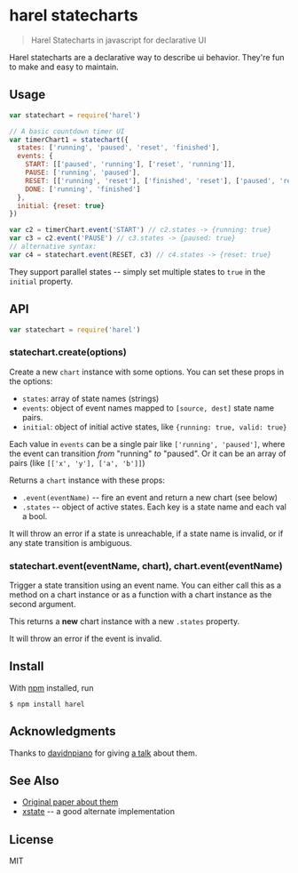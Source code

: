 # harel statecharts

> Harel Statecharts in javascript for declarative UI

Harel statecharts are a declarative way to describe ui behavior. They're fun to make and easy to maintain.

## Usage

```js
var statechart = require('harel')

// A basic countdown timer UI
var timerChart1 = statechart({
  states: ['running', 'paused', 'reset', 'finished'],
  events: {
    START: [['paused', 'running'], ['reset', 'running']],
    PAUSE: ['running', 'paused'],
    RESET: [['running', 'reset'], ['finished', 'reset'], ['paused', 'reset']],
    DONE: ['running', 'finished']
  },
  initial: {reset: true}
})

var c2 = timerChart.event('START') // c2.states -> {running: true}
var c3 = c2.event('PAUSE') // c3.states -> {paused: true}
// alternative syntax:
var c4 = statechart.event(RESET, c3) // c4.states -> {reset: true}
```

They support parallel states -- simply set multiple states to `true` in the `initial` property.

## API

```js
var statechart = require('harel')
```

### statechart.create(options)

Create a new `chart` instance with some options. You can set these props in the options:

* `states`: array of state names (strings)
* `events`: object of event names mapped to `[source, dest]` state name pairs.
* `initial`: object of initial active states, like `{running: true, valid: true}`

Each value in `events` can be a single pair like `['running', 'paused']`, where the event can transition *from* "running" *to* "paused". Or it can be an array of pairs (like `[['x', 'y'], ['a', 'b']]`)

Returns a `chart` instance with these props:

* `.event(eventName)` -- fire an event and return a new chart (see below)
* `.states` -- object of active states. Each key is a state name and each val a bool.

It will throw an error if a state is unreachable, if a state name is invalid, or if any state transition is ambiguous.

### statechart.event(eventName, chart), chart.event(eventName)

Trigger a state transition using an event name. You can either call this as a method on a chart instance or as a function with a chart instance as the second argument.

This returns a **new** chart instance with a new `.states` property.

It will throw an error if the event is invalid.

## Install

With [npm](https://npmjs.org/) installed, run

```
$ npm install harel
```

## Acknowledgments

Thanks to [davidnpiano](https://github.com/davidkpiano) for giving [a talk](https://www.youtube.com/watch?v=VU1NKX6Qkxc) about them.

## See Also

- [Original paper about them](http://www.inf.ed.ac.uk/teaching/courses/seoc/2005_2006/resources/statecharts.pdf)
- [xstate](https://github.com/davidkpiano/xstate/) -- a good alternate implementation

## License

MIT

